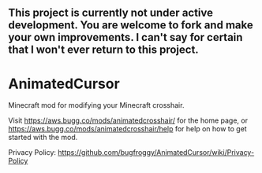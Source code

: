 
## This project is currently not under active development. You are welcome to fork and make your own improvements. I can't say for certain that I won't ever return to this project.

# AnimatedCursor

Minecraft mod for modifying your Minecraft crosshair.

Visit https://aws.bugg.co/mods/animatedcrosshair/ for the home page, or https://aws.bugg.co/mods/animatedcrosshair/help for help on how to get started with the mod.

Privacy Policy: https://github.com/bugfroggy/AnimatedCursor/wiki/Privacy-Policy
